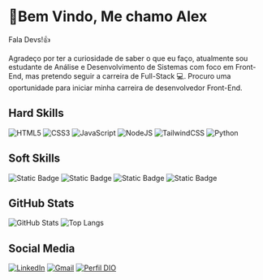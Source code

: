 # 👋Bem Vindo, Me chamo Alex 
Fala Devs!👍

Agradeço por ter a curiosidade de saber o que eu faço, atualmente sou estudante de Análise e Desenvolvimento de Sistemas com foco em Front-End, mas pretendo seguir a carreira de Full-Stack 💻. Procuro uma oportunidade para iniciar minha carreira de desenvolvedor Front-End.

## Hard Skills
![HTML5](https://img.shields.io/badge/html5-%23E34F26.svg?style=for-the-badge&logo=html5&logoColor=white)
![CSS3](https://img.shields.io/badge/css3-%231572B6.svg?style=for-the-badge&logo=css3&logoColor=white)
![JavaScript](https://img.shields.io/badge/JavaScript-121212?style=for-the-badge&logo=javascript)
![NodeJS](https://img.shields.io/badge/node.js-6DA55F?style=for-the-badge&logo=node.js&logoColor=white)
![TailwindCSS](https://img.shields.io/badge/tailwindcss-%2338B2AC.svg?style=for-the-badge&logo=tailwind-css&logoColor=white)
![Python](https://img.shields.io/badge/Python-000?style=for-the-badge&logo=python)


## Soft Skills
![Static Badge](https://img.shields.io/badge/Communication%20-8A2BE2)
![Static Badge](https://img.shields.io/badge/Team%20Work%20-FF3D74)
![Static Badge](https://img.shields.io/badge/Proactive%20-f72812)
![Static Badge](https://img.shields.io/badge/Empathy%20-FF6E00)


## GitHub Stats
![GitHub Stats](https://github-readme-stats.vercel.app/api?username=AlexDeft&theme=transparent&bg_color=000&border_color=30A3DC&show_icons=true&icon_color=30A3DC&title_color=E94D5F&text_color=FFF)
![Top Langs](https://github-readme-stats-git-masterrstaa-rickstaa.vercel.app/api/top-langs/?username=AlexDeft&layout=compact&bg_color=000&border_color=30A3DC&title_color=E94D5F&text_color=FFF)

## Social Media
[![LinkedIn](https://img.shields.io/badge/LinkedIn-FFF?style=for-the-badge&logo=linkedin&logoColor=0E76A8)](https://www.linkedin.com/in/alexaparecido/)
[![Gmail](https://img.shields.io/badge/Gmail-D14836?style=for-the-badge&logo=gmail&logoColor=white)](mailto:aleaparecido9888@gmail.com)
[![Perfil DIO](https://img.shields.io/badge/-DIO%20PROFILE-3C8FCC?style=for-the-badge)](https://web.dio.me/users/aleaparecido9888)




 
